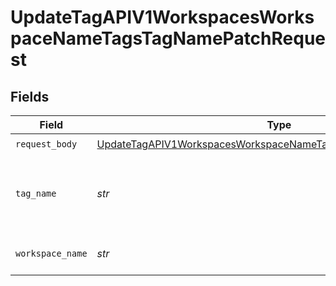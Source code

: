 # UpdateTagAPIV1WorkspacesWorkspaceNameTagsTagNamePatchRequest


## Fields

| Field                                                                                                                                                       | Type                                                                                                                                                        | Required                                                                                                                                                    | Description                                                                                                                                                 |
| ----------------------------------------------------------------------------------------------------------------------------------------------------------- | ----------------------------------------------------------------------------------------------------------------------------------------------------------- | ----------------------------------------------------------------------------------------------------------------------------------------------------------- | ----------------------------------------------------------------------------------------------------------------------------------------------------------- |
| `request_body`                                                                                                                                              | [UpdateTagAPIV1WorkspacesWorkspaceNameTagsTagNamePatchUpdateTag](../../models/operations/updatetagapiv1workspacesworkspacenametagstagnamepatchupdatetag.md) | :heavy_check_mark:                                                                                                                                          | N/A                                                                                                                                                         |
| `tag_name`                                                                                                                                                  | *str*                                                                                                                                                       | :heavy_check_mark:                                                                                                                                          | Which tag do you want to update? Type its name here.                                                                                                        |
| `workspace_name`                                                                                                                                            | *str*                                                                                                                                                       | :heavy_check_mark:                                                                                                                                          | Type the name of the workspace.                                                                                                                             |
